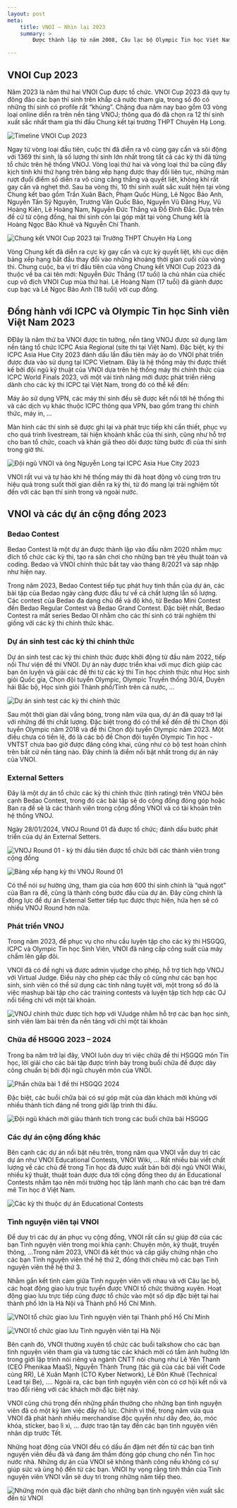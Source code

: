 ```yaml
---
layout: post
meta:
    title: VNOI – Nhìn lại 2023
    summary: >
        Được thành lập từ năm 2008, Câu lạc bộ Olympic Tin học Việt Nam - VNOI là cộng đồng của các học sinh, sinh viên có niềm đam mê với bộ môn lập trình thi đấu nói riêng và lĩnh vực công nghệ thông tin nói chung. Trải qua hơn 15 năm hoạt động, VNOI đã có nhiều đóng góp nổi bật cho nền tin học nước nhà. Đặc biệt, năm 2023 vừa qua là một năm đã để lại nhiều dấu ấn khó quên đối với Câu lạc bộ. Hãy cùng chúng mình điểm lại những hoạt động và thành tựu của VNOI trong năm vừa qua thông qua bài viết này nhé!

---
```


## VNOI Cup 2023

Năm 2023 là năm thứ hai VNOI Cup được tổ chức. VNOI Cup 2023 đã quy tụ đông đảo các bạn thí sinh trên khắp cả nước tham gia, trong số đó có những thí sinh có profile rất “khủng”. Chặng đua năm nay bao gồm 03 vòng loại online diễn ra trên nền tảng VNOJ; thông qua đó đã chọn ra 12 thí sinh xuất sắc nhất tham gia thi đấu Chung kết tại trường THPT Chuyên Hạ Long.

![Timeline VNOI Cup 2023](../assets/vnoi-2023/image1.png)

Ngay từ vòng loại đầu tiên, cuộc thi đã diễn ra vô cùng gay cấn và sôi động với 1369 thí sinh, là số lượng thí sinh lớn nhất trong tất cả các kỳ thi đã từng tổ chức trên hệ thống VNOJ. Vòng loại thứ hai và vòng loại thứ ba cũng đầy kịch tính khi thứ hạng trên bảng xếp hạng được thay đổi liên tục, những màn rượt đuổi điểm số diễn ra vô cùng căng thẳng và quyết liệt, không khí rất gay cấn và nghẹt thở. Sau ba vòng thi, 10 thí sinh xuất sắc xuất hiện tại vòng Chung kết bao gồm Trần Xuân Bách, Phạm Quốc Hùng, Lê Ngọc Bảo Anh, Nguyễn Tấn Sỹ Nguyên, Trương Văn Quốc Bảo, Nguyễn Vũ Đăng Huy, Vũ Hoàng Kiên, Lê Hoàng Nam, Nguyễn Đức Thắng và Đỗ Đình Đắc. Dựa trên đề cử từ cộng đồng, hai thí sinh còn lại góp mặt tại vòng Chung kết là Hoàng Ngọc Bảo Khuê và Nguyễn Chí Thanh.


![Chung kết VNOI Cup 2023 tại Trường THPT Chuyên Hạ Long](../assets/vnoi-2023/image3.jpg)

Vòng Chung kết đã diễn ra cực kỳ gay cấn và cực kỳ quyết liệt, khi cục diện bảng xếp hạng bắt đầu thay đổi vào những khoảng thời gian cuối của vòng thi. Chung cuộc, ba vị trí đầu tiên của vòng Chung kết VNOI Cup 2023 đã thuộc về ba cái tên mới: Nguyễn Đức Thắng (17 tuổi) là chủ nhân của chiếc cup vô địch VNOI Cup mùa thứ hai. Lê Hoàng Nam (17 tuổi) đã giành được cup bạc và Lê Ngọc Bảo Anh (18 tuổi) với cup đồng.

## Đồng hành với ICPC và Olympic Tin học Sinh viên Việt Nam 2023

ĐĐây là năm thứ ba VNOI được tin tưởng, nền tảng VNOJ được sử dụng làm nền tảng tổ chức ICPC Asia Regional (site thi tại Việt Nam). Đặc biệt, kỳ thi ICPC Asia Hue City 2023 đánh dấu lần đầu tiên máy ảo do VNOI phát triển được đưa vào sử dụng tại ICPC Vietnam. Đây là hệ thống máy thi được thiết kế bởi đội ngũ kỹ thuật của VNOI dựa trên hệ thống máy thi chính thức của ICPC World Finals 2023, với một vài tính năng mới được phát triển riêng dành cho các kỳ thi ICPC tại Việt Nam, trong đó có thể kể đến:

Máy ảo sử dụng VPN, các máy thí sinh đều sẽ được kết nối tới hệ thống thi và các dịch vụ khác thuộc ICPC thông qua VPN, bao gồm trang thi chính thức, máy in, …

Màn hình các thí sinh sẽ được ghi lại và phát trực tiếp khi cần thiết, phục vụ cho quá trình livestream, tái hiện khoảnh khắc của thí sinh, cũng như hỗ trợ cho ban tổ chức, coach và khán giả theo dõi được từng bước đi của thí sinh trong giờ thi.


![Đội ngũ VNOI và ông Nguyễn Long tại ICPC Asia Hue City 2023](../assets/vnoi-2023/image2.jpg)

VNOI rất vui và tự hào khi hệ thống máy thi đã hoạt động vô cùng trơn tru hiệu quả trong suốt thời gian diễn ra kỳ thi, từ đó mang lại trải nghiệm tốt đến với các bạn thí sinh trong và ngoài nước.


## VNOI và các dự án cộng đồng 2023

### Bedao Contest

Bedao Contest là một dự án được thành lập vào đầu năm 2020 nhằm mục đích tổ chức các kỳ thi, tạo ra sân chơi cho những bạn trẻ yêu thuật toán và coding. Bedao và VNOI chính thức bắt tay vào tháng 8/2021 và sáp nhập như hiện nay.

Trong năm 2023, Bedao Contest tiếp tục phát huy tinh thần của dự án, các bài tập của Bedao ngày càng được đầu tư về cả chất lượng lẫn số lượng. Các contest của 
Bedao đa dạng chủ đề và độ khó, từ Bedao Mini Contest đến Bedao Regular Contest và Bedao Grand Contest. Đặc biệt nhất, Bedao Contest ra mắt series Bedao OI nhằm cho các thí sinh có trải nghiệm thi giống với các kỳ thi chính thức khác. 

### Dự án sinh test các kỳ thi chính thức

Dự án sinh test các kỳ thi chính thức được khởi động từ đầu năm 2022, tiếp nối Thư viện đề thi VNOI. Dự án này được triển khai với mục đích giúp các bạn ôn luyện và giải các đề thi từ các kỳ thi Tin học chính thức như Học sinh giỏi Quốc gia, Chọn đội tuyển Olympic, Olympic Truyền thống 30/4, Duyên hải Bắc bộ, Học sinh giỏi Thành phố/Tỉnh trên cả nước, …

![Dự án sinh test các kỳ thi chính thức](../assets/vnoi-2023/image5.jpg)

Sau một thời gian dài vắng bóng, trong năm vừa qua, dự án đã quay trở lại với những đề thi chất lượng. Đặc biệt trong đó có thể kể đến đề thi Chọn đội tuyển Olympic năm 2018 và đề thi Chọn đội tuyển Olympic năm 2023. Một điều chưa có tiền lệ, đó là các bộ đề Chọn đội tuyển Olympic Tin học - VNTST chưa bao giờ được đăng công khai, cũng như có bộ test hoàn chỉnh trên bất cứ nền tảng nào. Đây chính là điểm nổi bật nhất trong dự án này của VNOI.


### External Setters

Đây là một dự án tổ chức các kỳ thi chính thức (tính rating) trên VNOJ bên cạnh Bedao Contest, trong đó các bài tập sẽ do cộng đồng đóng góp hoặc Ban ra đề sẽ là các thành viên trong cộng đồng VNOI và có tài khoản trên hệ thống VNOJ.

Ngày 28/01/2024, VNOJ Round 01 đã được tổ chức; đánh dấu bước phát triển của dự án External Setters.


![VNOJ Round 01 - kỳ thi đầu tiên được tổ chức bởi các thành viên trong cộng đồng](../assets/vnoi-2023/image4.jpg)

![Bảng xếp hạng kỳ thi VNOJ Round 01](../assets/vnoi-2023/image7.png)

Có thể nói sự hưởng ứng, tham gia của hơn 600 thí sinh chính là “quả ngọt” của Ban ra đề, cũng là thành công bước đầu của dự án. Đây cũng chính là động lực để dự án External Setter tiếp tục được thực hiện, hứa hẹn sẽ có nhiều VNOJ Round hơn nữa.

### Phát triển VNOJ

Trong năm 2023, để phục vụ cho nhu cầu luyện tập cho các kỳ thi HSGQG, ICPC và
Olympic Tin học Sinh Viên, VNOI đã nâng cấp công suất của máy chấm lên gấp đôi. 

VNOI đã có đề nghị và được admin vjudge cho phép, hỗ trợ tích hợp VNOJ với
Virtual Judge. Điều này cho phép các thầy cô cũng như các bạn học sinh, sinh
viên có thể sử dụng các tính năng tuyệt vời, một trong số đó là việc mashup bài
tập cho các training contests và luyện tập tích hợp các OJ nổi tiếng chỉ với
một tài khoản.

![VNOJ chính thức được tích hợp với VJudge nhằm hỗ trợ các bạn học sinh, sinh viên làm bài trên đa nền tảng với chỉ một tài khoản](../assets/vnoi-2023/image11.jpg)

### Chữa đề HSGQG 2023 – 2024

Trong ba năm trở lại đây, VNOI luôn duy trì việc chữa đề thi HSGQG môn Tin học, lời giải cho các bài tập được trình bày trong buổi chữa đề được dày công chuẩn bị bởi đội ngũ chuyên môn của VNOI.

![Phần chữa bài 1 đề thi HSGQG 2024](../assets/vnoi-2023/image6.png)

Đặc biệt, các buổi chữa bài có sự góp mặt của dàn khách mời khủng với nhiều thành tích đáng nể trong giới lập trình thi đấu.

![Đội ngũ khách mời giàu thành tích trong các buổi chữa bài HSGQG](../assets/vnoi-2023/image9.png)

### Các dự án cộng đồng khác

Bên cạnh các dự án nổi bật nêu trên, trong năm qua VNOI vẫn duy trì các dự án như VNOI Educational Contests, VNOI Wiki, ... Rất nhiều bài viết chất lượng về các chủ đề trong Tin học đã được xuất bản bởi đội ngũ VNOI Wiki, nhiều kỹ thuật, thuật toán được đưa tới cộng đồng theo dự án Educational Contests nhằm tạo nên môi trường học tập lành mạnh cho các bạn trẻ đam mê Tin học ở Việt Nam.

![Các kỳ thi thuộc dự án Educational Contests](../assets/vnoi-2023/image8.png)

### Tình nguyện viên tại VNOI
Để duy trì các dự án phục vụ cộng đồng, VNOI rất cần sự giúp đỡ của các bạn Tình nguyện viên trong mọi khía cạnh: Chuyên môn, kỹ thuật, truyền thông, ...Trong năm 2023, VNOI đã kết thúc và cấp giấy chứng nhận cho các bạn Tình nguyện viên thế hệ thứ 2, đồng thời chiêu mộ các bạn Tình nguyện viên thế hệ thứ 3.

Nhằm gắn kết tình cảm giữa Tình nguyện viên với nhau và với Câu lạc bộ, các hoạt động giao lưu trực tuyến được VNOI tổ chức thường xuyên. Hoạt động giao lưu trực tiếp cũng được tổ chức vào một số dịp đặc biệt tại hai thành phố lớn là Hà Nội và Thành phố Hồ Chí Minh.


![VNOI tổ chức giao lưu Tình nguyện viên tại Thành phố Hồ Chí Minh](../assets/vnoi-2023/image9.png)

![VNOI tổ chức giao lưu Tình nguyện viên tại Hà Nội](../assets/vnoi-2023/image10.jpg)

Bên cạnh đó, VNOI thường xuyên tổ chức các buổi talkshow cho các bạn tình nguyện viên tham gia và tương tác các khách mời có tầm ảnh hưởng lớn trong giới lập trình nói riêng và ngành CNTT nói chung như Lê Yên Thanh (CEO Phenikaa MaaS), Nguyễn Thành Trung (tác giả của các bài viết Code cùng RR), Lê Xuân Mạnh (CTO Kyber Network), Lê Đôn Khuê (Technical Lead tại Be), …. Ngoài ra, các bạn tình nguyện viên còn có cơ hội kết nối và trao đổi riêng với các khách mời đặc biệt này.

VNOI cũng chú trọng đến những phần thưởng cho những bạn tình nguyện viên đã có một kỳ làm việc đầy nỗ lực. Chính vì thế, trong năm vừa qua VNOI đã phát hành nhiều merchandise độc quyền như dây đeo, áo, móc khóa, sticker, bao lì xì, … được trao tận tay đến các bạn tình nguyện viên nhân dịp trước Tết. 

Những hoạt động của VNOI đều có dấu ấn đậm nét đến từ các bạn tình nguyện viên đều đã và đang âm thầm đóng góp chung cho nền Tin học nước nhà. Những dự án của VNOI sẽ không thành công nếu không có sự giúp sức và ủng hộ đến từ các bạn. VNOI hy vọng rằng tinh thần của Tình nguyện viên VNOI vẫn sẽ duy trì trong những năm tiếp theo.

![Những món quà đặc biệt dành cho những bạn tình nguyện viên xuất sắc đến từ VNOI](../assets/vnoi-2023/image11.png)

